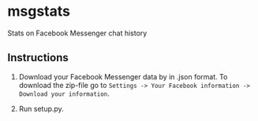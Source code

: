 # msgstats
Stats on Facebook Messenger chat history

## Instructions
1. Download your Facebook Messenger data by in .json format. To download the zip-file go to `Settings -> Your Facebook information -> Download your information`.

2. Run setup.py.






